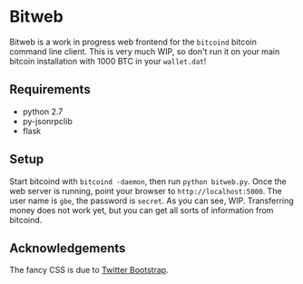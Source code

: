 Bitweb
======

Bitweb is a work in progress web frontend for the `bitcoind` bitcoin command line client. This is very much WIP, so don't run it on your main bitcoin installation with 1000 BTC in your `wallet.dat`!

Requirements
------------

* python 2.7
* py-jsonrpclib
* flask

Setup
-----

Start bitcoind with `bitcoind -daemon`, then run `python bitweb.py`. Once the web server is running, point your browser to `http://localhost:5000`. The user name is `gbe`, the password is `secret`. As you can see, WIP. Transferring money does not work yet, but you can get all sorts of information from bitcoind.

Acknowledgements
----------------

The fancy CSS is due to [Twitter Bootstrap](http://getbootstrap.com).
